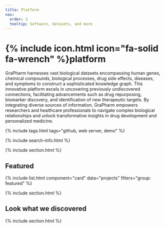 ```yaml
---
title: Platform
nav:
  order: 2
  tooltip: Software, datasets, and more
---
```


# {% include icon.html icon="fa-solid fa-wrench" %}platform

GraPharm harnesses vast biological datasets encompassing human genes, chemical compounds, biological processes, drug side effects, diseases, and symptoms to construct a sophisticated knowledge graph. 
This innovative platform excels in uncovering previously undiscovered connections, facilitating advancements such as drug repurposing, biomarker discovery, and identification of new therapeutic targets.
By integrating diverse sources of information, GraPharm empowers researchers and healthcare professionals to navigate complex biological relationships and unlock transformative insights in drug development and personalized medicine.


{% include tags.html tags="github, web server, demo" %}

{% include search-info.html %}

{% include section.html %}

## Featured

{% include list.html component="card" data="projects" filters="group: featured" %}

{% include section.html %}

## Look what we discovered

<script type="text/javascript" src="https://cdnjs.cloudflare.com/ajax/libs/vis/4.16.1/vis-network.min.js"> </script> <style type="text/css"> #mynetwork { width: 100%; height: 750px; background-color: #ffffff; position: relative; float: left; } </style>
<script type="text/javascript"> // initialize global variables. var edges; var nodes; var network; var container; var options, data; // This method is responsible for drawing the graph, returns the drawn network function drawGraph() { var container = document.getElementById('mynetwork'); // parsing and collecting nodes and edges from the python nodes = new vis.DataSet([{"id": "Hoa Nguyen", "image": "https://raw.githubusercontent.com/hnguyentt/cv_graph/master/images/Gau.jpg", "label": "Hoa Nguyen", "shape": "circularImage", "size": 50}, {"id": "Education", "image": "https://raw.githubusercontent.com/hnguyentt/cv_graph/master/images/education.png", "label": "Education", "shape": "circularImage"}, {"id": "Luong The Vinh high school for the gifted", "image": "https://raw.githubusercontent.com/hnguyentt/cv_graph/master/images/LTV.jpg", "label": "Luong The Vinh high school for the gifted", "shape": "circularImage"}, {"id": "University of Medicine and Pharmacy, Ho Chi Minh city", "image": "https://raw.githubusercontent.com/hnguyentt/cv_graph/master/images/UMPHCM.png", "label": "University of Medicine and Pharmacy, Ho Chi Minh city", "shape": "circularImage"}, {"id": "VietAI", "image": "https://raw.githubusercontent.com/hnguyentt/cv_graph/master/images/VietAI.png", "label": "VietAI", "shape": "circularImage"}, {"id": "Research Experience", "image": "https://raw.githubusercontent.com/hnguyentt/cv_graph/master/images/research.png", "label": "Research Experience", "shape": "circularImage"}, {"id": "Online Research Club", "image": "https://raw.githubusercontent.com/hnguyentt/cv_graph/master/images/ORC.png", "label": "Online Research Club", "shape": "circularImage"}, {"id": "Working Experience", "image": "https://raw.githubusercontent.com/hnguyentt/cv_graph/master/images/working.png", "label": "Working Experience", "shape": "circularImage"}, {"id": "Cao Thang Eye Hospital", "image": "https://raw.githubusercontent.com/hnguyentt/cv_graph/master/images/CTEH.png", "label": "Cao Thang Eye Hospital", "shape": "circularImage"}, {"id": "Hobbies", "image": "https://raw.githubusercontent.com/hnguyentt/cv_graph/master/images/hobby.jpg", "label": "Hobbies", "shape": "circularImage"}, {"id": "Playing musical instruments", "image": "https://raw.githubusercontent.com/hnguyentt/cv_graph/master/images/piano.jpg", "label": "Playing musical instruments", "shape": "circularImage"}, {"id": "Cycling", "image": "https://raw.githubusercontent.com/hnguyentt/cv_graph/master/images/cycling.jpg", "label": "Cycling", "shape": "circularImage"}, {"id": "Drawing", "image": "https://raw.githubusercontent.com/hnguyentt/cv_graph/master/images/drawing.png", "label": "Drawing", "shape": "circularImage"}, {"id": "Reading", "image": "https://raw.githubusercontent.com/hnguyentt/cv_graph/master/images/reading.png", "label": "Reading", "shape": "circularImage"}, {"id": "Pasteur Institute", "image": "https://raw.githubusercontent.com/hnguyentt/cv_graph/master/images/pasteur.jpg", "label": "Pasteur Institute", "shape": "circularImage"}]); edges = new vis.DataSet([{"color": "#0B806C", "from": "Hoa Nguyen", "to": "Education"}, {"color": "#0B806C", "from": "Education", "to": "Luong The Vinh high school for the gifted"}, {"color": "#0B806C", "from": "Education", "to": "University of Medicine and Pharmacy, Ho Chi Minh city"}, {"color": "#0B806C", "from": "Education", "to": "VietAI"}, {"color": "#0B3080", "from": "Hoa Nguyen", "to": "Research Experience"}, {"color": "#0B3080", "from": "Research Experience", "to": "University of Medicine and Pharmacy, Ho Chi Minh city"}, {"color": "#0B3080", "from": "Research Experience", "to": "Online Research Club"}, {"color": "#805B0B", "from": "Hoa Nguyen", "to": "Working Experience"}, {"color": "#805B0B", "from": "Working Experience", "to": "VietAI"}, {"color": "#805B0B", "from": "Working Experience", "to": "Cao Thang Eye Hospital"}, {"color": "#800B64", "from": "Hoa Nguyen", "to": "Hobbies"}, {"color": "#800B64", "from": "Hobbies", "to": "Playing musical instruments"}, {"color": "#800B64", "from": "Hobbies", "to": "Cycling"}, {"color": "#800B64", "from": "Hobbies", "to": "Drawing"}, {"color": "#800B64", "from": "Hobbies", "to": "Reading"}, {"color": "#0B3080", "from": "Research Experience", "to": "Pasteur Institute"}, {"color": "#805B0B", "from": "Working Experience", "to": "Pasteur Institute"}]); // adding nodes and edges to the graph data = {nodes: nodes, edges: edges}; var options = {"nodes": {"color": {"background": "rgba(255,253,248,1)"}}, "edges": {"color": {"inherit": true}, "smooth": true}, "physics": {"minVelocity": 0.75}}; network = new vis.Network(container, data, options); return network; } drawGraph(); </script>

{% include section.html %}
